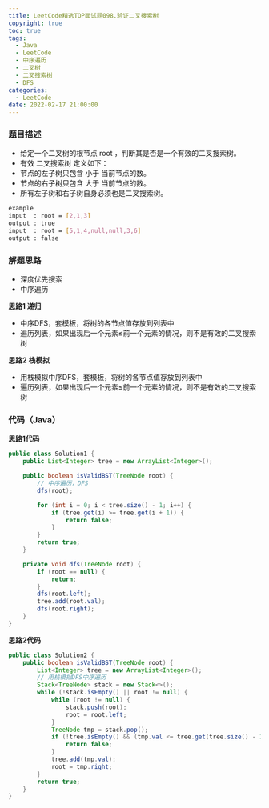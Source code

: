 ```yaml
---
title: LeetCode精选TOP面试题098.验证二叉搜索树
copyright: true
toc: true
tags:
  - Java
  - LeetCode
  - 中序遍历
  - 二叉树
  - 二叉搜索树
  - DFS
categories:
  - LeetCode
date: 2022-02-17 21:00:00
---
```



### 题目描述

 * 给定一个二叉树的根节点 root ，判断其是否是一个有效的二叉搜索树。
 * 有效 二叉搜索树 定义如下：
 * 节点的左子树只包含 小于 当前节点的数。
 * 节点的右子树只包含 大于 当前节点的数。
 * 所有左子树和右子树自身必须也是二叉搜索树。

```bash
example
input  : root = [2,1,3]
output : true
input  : root = [5,1,4,null,null,3,6]
output : false
```

<!--more-->

### 解题思路

+ 深度优先搜索
+ 中序遍历

**思路1 递归**
+ 中序DFS，套模板，将树的各节点值存放到列表中
+ 遍历列表，如果出现后一个元素≤前一个元素的情况，则不是有效的二叉搜索树

**思路2 栈模拟**
+ 用栈模拟中序DFS，套模板，将树的各节点值存放到列表中
+ 遍历列表，如果出现后一个元素≤前一个元素的情况，则不是有效的二叉搜索树

### 代码（Java）
**思路1代码**
```java
public class Solution1 {
    public List<Integer> tree = new ArrayList<Integer>();

    public boolean isValidBST(TreeNode root) {
        // 中序遍历，DFS
        dfs(root);

        for (int i = 0; i < tree.size() - 1; i++) {
            if (tree.get(i) >= tree.get(i + 1)) {
                return false;
            }
        }
        return true;
    }

    private void dfs(TreeNode root) {
        if (root == null) {
            return;
        }
        dfs(root.left);
        tree.add(root.val);
        dfs(root.right);
    }
}
```
**思路2代码**
```java
public class Solution2 {
    public boolean isValidBST(TreeNode root) {
        List<Integer> tree = new ArrayList<Integer>();
        // 用栈模拟DFS中序遍历
        Stack<TreeNode> stack = new Stack<>();
        while (!stack.isEmpty() || root != null) {
            while (root != null) {
                stack.push(root);
                root = root.left;
            }
            TreeNode tmp = stack.pop();
            if (!tree.isEmpty() && (tmp.val <= tree.get(tree.size() - 1))) {
                return false;
            }
            tree.add(tmp.val);
            root = tmp.right;
        }
        return true;
    }
}
```